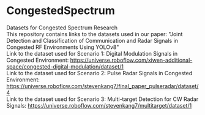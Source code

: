 # CongestedSpectrum
Datasets for Congested Spectrum Research  
This repository contains links to the datasets used in our paper: "Joint Detection and Classification of Communication and Radar Signals in Congested RF Environments Using YOLOv8"  
Link to the dataset used for Scenario 1: Digital Modulation Signals in Congested Environment: https://universe.roboflow.com/xiwen-additional-space/congested-digital-modulation/dataset/1  
Link to the dataset used for Scenario 2: Pulse Radar Signals in Congested Environment: https://universe.roboflow.com/stevenkang7/final_paper_pulseradar/dataset/4  
Link to the dataset used for Scenario 3: Multi-target Detection for CW Radar Signals: https://universe.roboflow.com/stevenkang7/multitarget/dataset/1  
